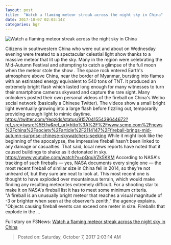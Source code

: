 ```yaml
---
layout: post
title:  "Watch a flaming meteor streak across the night sky in China"
date: 2017-10-07 02:03:14Z
categories: bgr
---
```


![Watch a flaming meteor streak across the night sky in China](https://boygeniusreport.files.wordpress.com/2017/10/oct-06-2017-10-41-53.gif)

Citizens in southwestern China who were out and about on Wednesday evening were treated to a spectacular celestial light show thanks to a massive meteor that lit up the sky. Many in the region were celebrating the Mid-Autumn Festival and attempting to catch a glimpse of the full moon when the meteor stole the show . The space rock entered Earth's atmosphere above China, near the border of Myanmar, bursting into flames with an estimated energy equivalent to 540 tons of TNT. It produced an extremely bright flash which lasted long enough for many witnesses to turn their smartphone cameras skyward and capture the rare sight. Many onlookers posted their own personal videos of the fireball on China's Weibo social network (basically a Chinese Twitter). The videos show a small bright light eventually growing into a large flash before fizzling out, temporarily providing enough light to mimic daytime. https://twitter.com/Yeqzids/status/915704155439644672?ref_src=twsrc%5Etfw&ref_url=http%3A%2F%2Fwww.scmp.com%2Fnews%2Fchina%2Fsociety%2Farticle%2F2114147%2Ffireball-brings-mid-autumn-surprise-chinese-skywatchers-seeking While it might look like the beginning of the apocalypse, the impressive fireball hasn't been linked to any damage or casualties. That said, local news reports have noted that it caused buildings to shake as it detonated in sky. https://www.youtube.com/watch?v=pQquVZk5KKM According to NASA's tracking of such fireballs — yes, NASA documents every single one — the most recent fireball of similar size in China fell in 2014, so they're not unheard of, but they sure are neat to look at. This most recent one is thought to have exploded over mountainous terrain, which would make finding any resulting meteorites extremely difficult. For a shooting star to make it on NASA's fireball list it has to meet some minimum criteria. "A fireball is an unusually bright meteor that reaches a visual magnitude of -3 or brighter when seen at the observer’s zenith," the agency explains. "Objects causing fireball events can exceed one meter in size. Fireballs that explode in the ...


Full story on F3News: [Watch a flaming meteor streak across the night sky in China](http://www.f3nws.com/n/XpnQHH)

> Posted on: Saturday, October 7, 2017 2:03:14 AM
